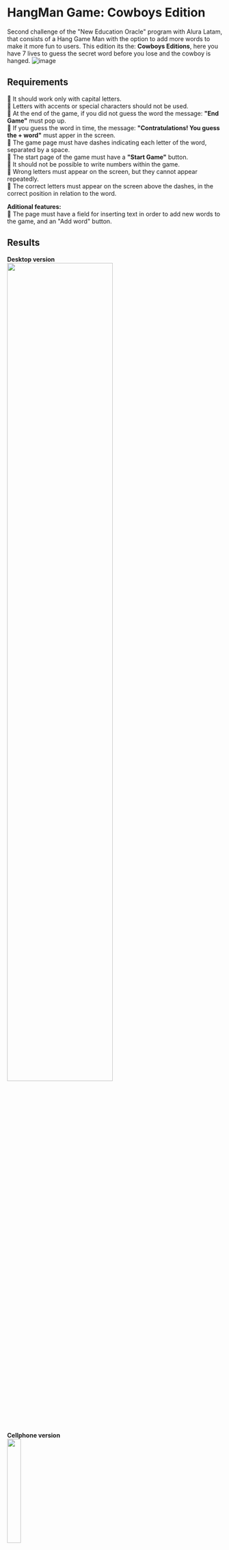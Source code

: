 # HangMan Game: Cowboys Edition
Second challenge of the "New Education Oracle" program with Alura Latam, that consists of a Hang Game Man with the option to add more words to make it more fun to users. This edition its the: **Cowboys Editions**, here you have 7 lives to guess the secret word before you lose and the cowboy is hanged.
![image](https://user-images.githubusercontent.com/101822315/230732077-b580a89d-5739-4c57-b85f-1fd5c4a54089.png)

## Requirements

🌵 It should work only with capital letters. <br>
🌵 Letters with accents or special characters should not be used. <br>
🌵 At the end of the game, if you did not guess the word the message: **"End Game"** must pop up. <br>
🌵 If you guess the word in time, the message: **"Contratulations! You guess the + word"** must apper in the screen. <br>
🌵 The  game page must have dashes indicating each letter of the word, separated by a space. <br>
🌵 The start page of the game must have a **"Start Game"** button. <br>
🌵 It should not be possible to write numbers within the game. <br>
🌵 Wrong letters must appear on the screen, but they cannot appear repeatedly. <br>
🌵 The correct letters must appear on the screen above the dashes, in the correct position in relation to the word. <br>

**Aditional features:**  <br>
🌵 The page must have a field for inserting text in order to add new words to the game, and an "Add word" button.

## Results 

**Desktop version** <br>
<img src="https://user-images.githubusercontent.com/101822315/230732638-15ea0cb1-4d9d-4c2d-80f9-fc8632170f0e.png" width=70%> <br>
**Cellphone version** <br>
<img src="https://user-images.githubusercontent.com/101822315/230732670-7ecccbb4-e474-42d4-9506-910331b8328b.png" width=25%><br>


### Wanna try it? [🏜️]( https://sabris13.github.io/Juego-Ahorcado-Challenge/) 


